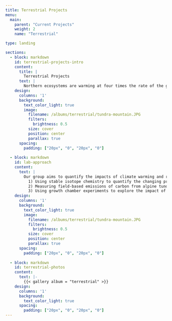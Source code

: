 ```yaml
---
title: Terrestrial Projects
menu:
  main:
    parent: "Current Projects"
    weight: 2
    name: "Terrestrial"

type: landing

sections:
  - block: markdown
    id: terrestrial-projects-intro
    content:
      title: |
        Terrestrial Projects
      text: |
        Northern ecosystems are warming at four times the rate of the global averages, with potentially important consequences for terrestrial carbon storage and emission. Boreal-Arctic soils store vast amounts of carbon which is at risk of being transformed and emitted into the atmosphere as greenhouse gases. Saturated soils, including water-saturated wetlands, are likely to release more methane and carbon dioxide as temperatures continue to rise and as permafrost thaws. Conversely, dry upland ecosystems, including alpine, tundra, and forest soils, are potential sinks of methane due to methane-consuming microbes that live in the soils, but the response of upland ecosystem methane cycling to warming remains unconstrained. <br> 
    design:
      columns: '1'
      background:
        text_color_light: true
        image:
          filename: /albums/terrestrial/tundra-mountain.JPG
          filters: 
            brightness: 0.5
          size: cover
          position: center
          parallax: true
      spacing:
        padding: ["20px", "0", "20px", "0"]  
        
  - block: markdown
    id: lab-approach
    content:
      text: |
        Our group aims to quantify the impacts of climate warming and related shifts in vegetation on production and consumption of methane (and carbon dioxide!) across terrestrial boreal-Arctic ecosystems. Examples of our approaches include:
          1) Using stable isotope chemistry to quantify the changing production pathways of methane in wetland ecosystems, 
          2) Measuring field-based emissions of carbon from alpine tundra ecosystems using portable infrared greenhouse gas analyzers, 
          3) Using growth chamber experiments to explore the impact of shrub encroachment on methane uptake in northern soils.
    design:
      columns: '1'
      background:
        text_color_light: true
        image:
          filename: /albums/terrestrial/tundra-mountain.JPG
          filters: 
            brightness: 0.5
          size: cover
          position: center
          parallax: true
      spacing:
        padding: ["20px", "0", "20px", "0"]  
        
  - block: markdown
    id: terrestrial-photos
    content:
      text: |-
        {{< gallery album = "terrestrial" >}}
    design:
      columns: '1'
      background:
        text_color_light: true
      spacing:
        padding: ["20px", "0", "20px", "0"]  
---
```

